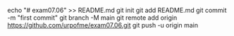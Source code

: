 echo "# exam07.06" >> README.md
git init
git add README.md
git commit -m "first commit"
git branch -M main
git remote add origin https://github.com/urpofme/exam07.06.git
git push -u origin main
